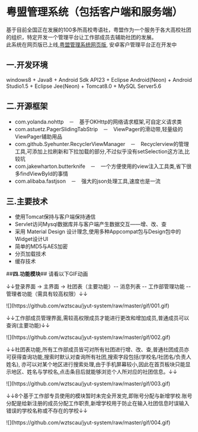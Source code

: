 # 粤盟管理系统（包括客户端和服务端）
基于目前全国正在发展的100多所高校粤语社，粤盟作为一个服务于各大高校社团的组织，特定开发一个管理平台让工作部成员去辅助社团的发展。<br>
此系统在网页版已上线,[粤盟管理系统网页版](http://www.jyut.cc/wx_CCAUCC_pc.html), 安卓客户管理平台正在开发中<br>

## **一.开发环境** ##
windows8 + Java8 + Android Sdk API23 + Eclipse Android(Neon) + Android Studio1.5 + Eclipse Jee(Neon) + Tomcat8.0 + MySQL Server5.6<br>

## **二.开源框架** ##
- com.yolanda.nohttp　－　基于OKHttp的网络请求框架,可自定义请求类
- com.astuetz.PagerSlidingTabStrip　－　ViewPager的滑动带,轻量级的ViewPager辅助用品
- com.github.Syehunter.RecyclerViewManager　－　Recyclerview的管理工具,可添加上拉刷新和下拉加载的部分,不过似乎没有setSelection这方法,比较坑
- com.jakewharton.butterknife　－　一个方便使用的view注入工具类,省下很多findViewById的事情
- com.alibaba.fastjson　－　强大的json处理工具,速度也是一流<br>

## **三.主要技术** ##
- 使用Tomcat保持与客户端保持通信
- Servlet访问Mysql数据库并与客户端产生数据交互——增、改、查
- 采用 Material Design 设计理念,使用多种Appcompat包与Design包中的Widget设计UI
- 简单的MD5与AES加密 
- 分页加载技术
- 缓存技术

##**四.功能模块**##
请看以下GIF动画<br>
<p>↓↓登录界面 -> 主界面 -> 社团表（主要功能）-- 消息列表 -- 工作部管理功能 -- 管理者功能（需具有较高权限）↓↓
</p>
![](https://github.com/wztscau/jyut-system/raw/master/gif/001.gif)  
<p>↓↓工作部成员管理界面,需较高权限成员才能进行更改和增加成员,普通成员可以查询(主要功能)↓↓
</p>
![](https://github.com/wztscau/jyut-system/raw/master/gif/002.gif)  
<p>↓↓社团表功能,所有工作部成员皆可对所有社团进行增、改、查,普通社团成员亦可获得查询功能,搜索时默认对查询所有社团,搜索字段包括(学校名/社团名/负责人姓名), 亦可以对某个地区进行搜索处理,由于手机屏幕较小,因此在首页板块只能显示地区、姓名与学校名,点击条目后就能够浏览个人所对应的社团信息。↓↓
</p>
![](https://github.com/wztscau/jyut-system/raw/master/gif/003.gif)  
<p>↓↓8个基于工作部专员使用的模块暂时未完全开发完,即账号分配与新增学校.账号分配是给新注册的成员分配工作职责,新增学校用于防止在输入社团信息时误输入错误的学校名称或不存在的学校↓↓
</p>
![](https://github.com/wztscau/jyut-system/raw/master/gif/004.gif)  

